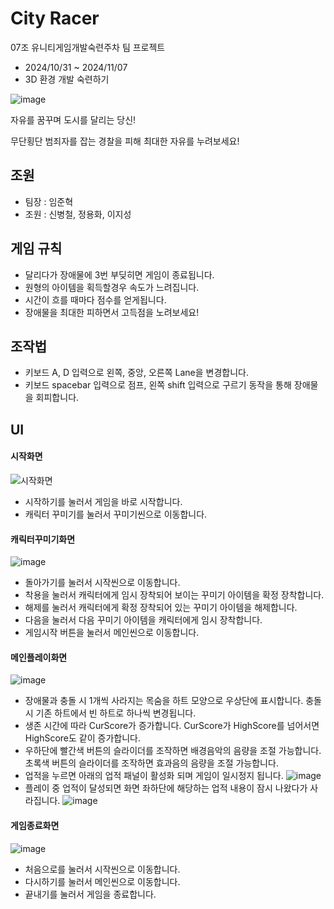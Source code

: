 # City Racer
07조 유니티게임개발숙련주차 팀 프로젝트

 - 2024/10/31 ~ 2024/11/07
 - 3D 환경 개발 숙련하기
   
 ![image](https://github.com/user-attachments/assets/155819dc-5a5b-4c7f-9163-dbaf83453b7a)

 
 자유를 꿈꾸며 도시를 달리는 당신!
 
 무단횡단 범죄자를 잡는 경찰을 피해 최대한 자유를 누려보세요!

## 조원
 - 팀장 : 임준혁
 - 조원 : 신병철, 정용화, 이지성

## 게임 규칙
 - 달리다가 장애물에 3번 부딪히면 게임이 종료됩니다.
 - 원형의 아이템을 획득할경우 속도가 느려집니다.
 - 시간이 흐를 때마다 점수를 얻게됩니다.
 - 장애물을 최대한 피하면서 고득점을 노려보세요!

## 조작법
 - 키보드 A, D 입력으로 왼쪽, 중앙, 오른쪽 Lane을 변경합니다.
 - 키보드 spacebar 입력으로 점프, 왼쪽 shift 입력으로 구르기 동작을 통해 장애물을 회피합니다.

## UI

#### 시작화면
![시작화면](https://github.com/user-attachments/assets/8264c13e-bff9-4c37-84ca-618a4335961f)
- 시작하기를 눌러서 게임을 바로 시작합니다.
- 캐릭터 꾸미기를 눌러서 꾸미기씬으로 이동합니다.

#### 캐릭터꾸미기화면
![image](https://github.com/user-attachments/assets/b62ac4fe-dfee-43b3-8f13-fe36b27233cc)
- 돌아가기를 눌러서 시작씬으로 이동합니다.
- 착용을 눌러서 캐릭터에게 임시 장착되어 보이는 꾸미기 아이템을 확정 장착합니다.
- 해제를 눌러서 캐릭터에게 확정 장착되어 있는 꾸미기 아이템을 해제합니다.
- 다음을 눌러서 다음 꾸미기 아이템을 캐릭터에게 임시 장착합니다.
- 게임시작 버튼을 눌러서 메인씬으로 이동합니다.

#### 메인플레이화면
![image](https://github.com/user-attachments/assets/398e74ab-8ad5-4c23-a205-b8869c86ec34)
- 장애물과 충돌 시 1개씩 사라지는 목숨을 하트 모양으로 우상단에 표시합니다. 충돌 시 기존 하트에서 빈 하트로 하나씩 변경됩니다.
- 생존 시간에 따라 CurScore가 증가합니다. CurScore가 HighScore를 넘어서면 HighScore도 같이 증가합니다.
- 우하단에 빨간색 버튼의 슬라이더를 조작하면 배경음악의 음량을 조절 가능합니다. 초록색 버튼의 슬라이더를 조작하면 효과음의 음량을 조절 가능합니다.
-  업적을 누르면 아래의 업적 패널이 활성화 되며 게임이 일시정지 됩니다.
![image](https://github.com/user-attachments/assets/6629f06f-7c5b-4ae7-804d-bc8053432c52)
- 플레이 중 업적이 달성되면 화면 좌하단에 해당하는 업적 내용이 잠시 나왔다가 사라집니다.
![image](https://github.com/user-attachments/assets/0b4dbd11-a105-4aa8-8529-eee43266e00f)

#### 게임종료화면
![image](https://github.com/user-attachments/assets/03e191d6-f72b-4dd7-a322-61a55e867885)
- 처음으로를 눌러서 시작씬으로 이동합니다.
- 다시하기를 눌러서 메인씬으로 이동합니다.
- 끝내기를 눌러서 게임을 종료합니다.
